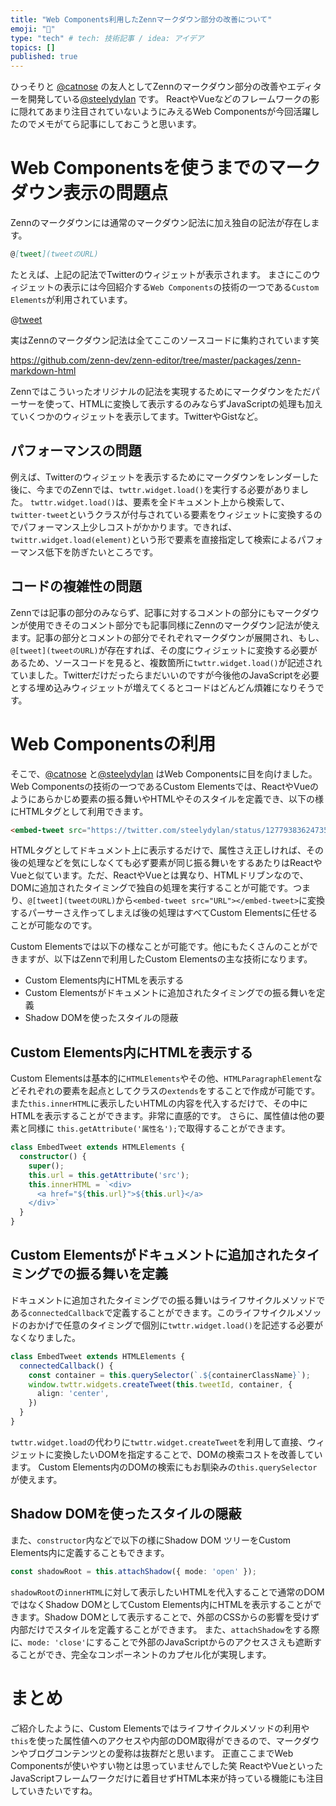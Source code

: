 ```yaml
---
title: "Web Components利用したZennマークダウン部分の改善について"
emoji: "📌"
type: "tech" # tech: 技術記事 / idea: アイデア
topics: []
published: true
---
```


ひっそりと [@catnose](https://twitter.com/catnose99) の友人としてZennのマークダウン部分の改善やエディターを開発している[@steelydylan](https://twitter.com/steelydylan) です。
ReactやVueなどのフレームワークの影に隠れてあまり注目されていないようにみえるWeb Componentsが今回活躍したのでメモがてら記事にしておこうと思います。

# Web Componentsを使うまでのマークダウン表示の問題点

Zennのマークダウンには通常のマークダウン記法に加え独自の記法が存在します。

```md
@[tweet](tweetのURL)
```

たとえば、上記の記法でTwitterのウィジェットが表示されます。
まさにこのウィジェットの表示には今回紹介する`Web Components`の技術の一つである`Custom Elements`が利用されています。

@[tweet](https://twitter.com/steelydylan/status/1277938362473541634)

実はZennのマークダウン記法は全てここのソースコードに集約されています笑

https://github.com/zenn-dev/zenn-editor/tree/master/packages/zenn-markdown-html

Zennではこういったオリジナルの記法を実現するためにマークダウンをただパーサーを使って、HTMLに変換して表示するのみならずJavaScriptの処理も加えていくつかのウィジェットを表示してます。TwitterやGistなど。

## パフォーマンスの問題
例えば、Twitterのウィジェットを表示するためにマークダウンをレンダーした後に、今までのZennでは、`twttr.widget.load()`を実行する必要がありました。
`twttr.widget.load()`は、要素を全ドキュメント上から検索して、`twitter-tweet`というクラスが付与されている要素をウィジェットに変換するのでパフォーマンス上少しコストがかかります。できれば、`twittr.widget.load(element)`という形で要素を直接指定して検索によるパフォーマンス低下を防ぎたいところです。

## コードの複雑性の問題
Zennでは記事の部分のみならず、記事に対するコメントの部分にもマークダウンが使用できそのコメント部分でも記事同様にZennのマークダウン記法が使えます。記事の部分とコメントの部分でそれぞれマークダウンが展開され、もし、`@[tweet](tweetのURL)`が存在すれば、その度にウィジェットに変換する必要があるため、ソースコードを見ると、複数箇所に`twttr.widget.load()`が記述されていました。Twitterだけだったらまだいいのですが今後他のJavaScriptを必要とする埋め込みウィジェットが増えてくるとコードはどんどん煩雑になりそうです。

# Web Componentsの利用

そこで、[@catnose](https://twitter.com/catnose99) と[@steelydylan](https://twitter.com/steelydylan) はWeb Componentsに目を向けました。Web Componentsの技術の一つであるCustom Elementsでは、ReactやVueのようにあらかじめ要素の振る舞いやHTMLやそのスタイルを定義でき、以下の様にHTMLタグとして利用できます。


```html
<embed-tweet src="https://twitter.com/steelydylan/status/1277938362473541634"></embed-tweet>
```

HTMLタグとしてドキュメント上に表示するだけで、属性さえ正しければ、その後の処理などを気にしなくても必ず要素が同じ振る舞いをするあたりはReactやVueと似ています。ただ、ReactやVueとは異なり、HTMLドリブンなので、DOMに追加されたタイミングで独自の処理を実行することが可能です。つまり、`@[tweet](tweetのURL)`から`<embed-tweet src="URL"></embed-tweet>`に変換するパーサーさえ作ってしまえば後の処理はすべてCustom Elementsに任せることが可能なのです。

Custom Elementsでは以下の様なことが可能です。他にもたくさんのことができますが、以下はZennで利用したCustom Elementsの主な技術になります。

- Custom Elements内にHTMLを表示する
- Custom Elementsがドキュメントに追加されたタイミングでの振る舞いを定義
- Shadow DOMを使ったスタイルの隠蔽

## Custom Elements内にHTMLを表示する
Custom Elementsは基本的に`HTMLElements`やその他、`HTMLParagraphElement`などそれぞれの要素を起点としてクラスの`extends`をすることで作成が可能です。
また`this.innerHTML`に表示したいHTMLの内容を代入するだけで、その中にHTMLを表示することができます。非常に直感的です。
さらに、属性値は他の要素と同様に `this.getAttribute('属性名');`で取得することができます。

```ts
class EmbedTweet extends HTMLElements {
  constructor() {
    super();
    this.url = this.getAttribute('src');
    this.innerHTML = `<div>
      <a href="${this.url}">${this.url}</a>
    </div>`
  }
}
```

## Custom Elementsがドキュメントに追加されたタイミングでの振る舞いを定義
ドキュメントに追加されたタイミングでの振る舞いはライフサイクルメソッドである`connectedCallback`で定義することができます。このライフサイクルメソッドのおかげで任意のタイミングで個別に`twttr.widget.load()`を記述する必要がなくなりました。

```ts
class EmbedTweet extends HTMLElements {
  connectedCallback() {
    const container = this.querySelector(`.${containerClassName}`);
    window.twttr.widgets.createTweet(this.tweetId, container, {
      align: 'center',
    })
  }
}
```

`twttr.widget.load`の代わりに`twttr.widget.createTweet`を利用して直接、ウィジェットに変換したいDOMを指定することで、DOMの検索コストを改善しています。
Custom Elements内のDOMの検索にもお馴染みの`this.querySelector`が使えます。

## Shadow DOMを使ったスタイルの隠蔽

また、`constructor`内などで以下の様にShadow DOM ツリーをCustom Elements内に定義することもできます。

```ts
const shadowRoot = this.attachShadow({ mode: 'open' });
```

`shadowRoot`の`innerHTML`に対して表示したいHTMLを代入することで通常のDOMではなくShadow DOMとしてCustom Elements内にHTMLを表示することができます。Shadow DOMとして表示することで、外部のCSSからの影響を受けず内部だけでスタイルを定義することができます。
また、`attachShadow`をする際に、`mode: 'close'`にすることで外部のJavaScriptからのアクセスさえも遮断することができ、完全なコンポーネントのカプセル化が実現します。

# まとめ

ご紹介したように、Custom Elementsではライフサイクルメソッドの利用や`this`を使った属性値へのアクセスや内部のDOM取得ができるので、マークダウンやブログコンテンツとの愛称は抜群だと思います。
正直ここまでWeb Componentsが使いやすい物とは思っていませんでした笑
ReactやVueといったJavaScriptフレームワークだけに着目せずHTML本来が持っている機能にも注目していきたいですね。

